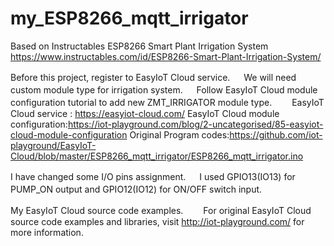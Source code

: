 # my_ESP8266_mqtt_irrigator

Based on Instructables ESP8266 Smart Plant Irrigation System
https://www.instructables.com/id/ESP8266-Smart-Plant-Irrigation-System/

Before this project, register to EasyIoT Cloud service. 　
We will need custom module type for irrigation system. 　
Follow EasyIoT Cloud module configuration tutorial to add new ZMT_IRRIGATOR module type.　　
EasyIoT Cloud service : https://easyiot-cloud.com/
EasyIoT Cloud module configuration:https://iot-playground.com/blog/2-uncategorised/85-easyiot-cloud-module-configuration
Original Program codes:https://github.com/iot-playground/EasyIoT-Cloud/blob/master/ESP8266_mqtt_irrigator/ESP8266_mqtt_irrigator.ino

I have changed some I/O pins assignment. 　
I used GPIO13(IO13) for PUMP_ON output and GPIO12(IO12) for ON/OFF switch input.　　

My EasyIoT Cloud source code examples.　　
For original EasyIoT Cloud source code examples and libraries, visit http://iot-playground.com/ for more information.


